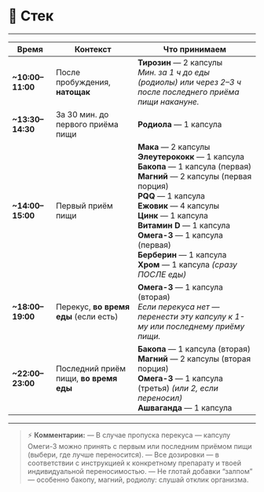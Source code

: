 # 🧬 Стек

---

| Время             | Контекст                               | Что принимаем                                                                                                                                                                                                                                                                                                                                                           |
| ----------------- | -------------------------------------- | ----------------------------------------------------------------------------------------------------------------------------------------------------------------------------------------------------------------------------------------------------------------------------------------------------------------------------------------------------------------------- |
| **\~10:00–11:00** | После пробуждения, **натощак**         | **Тирозин** — 2 капсулы  <br>*Мин. за 1 ч до еды (родиолы) или через 2–3 ч после последнего приёма пищи накануне.*                                                                                                                                                                                                                                                      |
| **\~13:30–14:30** | За 30 мин. до первого приёма пищи      | **Родиола** — 1 капсула                                                                                                                                                                                                                                                                                                                                                 |
| **\~14:00–15:00** | Первый приём пищи                      | **Мака** — 2 капсулы  <br>**Элеутерококк** — 1 капсула  <br>**Бакопа** — 1 капсула (первая)  <br>**Магний** — 2 капсулы (первая порция)  <br>**PQQ** — 1 капсула  <br>**Ежовик** — 4 капсулы  <br>**Цинк** — 1 капсула  <br>**Витамин D** — 1 капсула  <br>**Омега-3** — 1 капсула (первая)  <br>**Берберин** — 1 капсула  <br>**Хром** — 1 капсула *(сразу ПОСЛЕ еды)* |
| **\~18:00–19:00** | Перекус, **во время еды** (если есть)  | **Омега-3** — 1 капсула (вторая) <br>*Если перекуса нет — перенести эту капсулу к 1-му или последнему приёму пищи.*                                                                                                                                                                                                                                                     |
| **\~22:00–23:00** | Последний приём пищи, **во время еды** | **Бакопа** — 1 капсула (вторая)  <br>**Магний** — 2 капсулы (вторая порция)  <br>**Омега-3** — 1 капсула (третья) *(или 2, если переносил)*  <br>**Ашваганда** — 1 капсула                                                                                                                                                                                              |

---

> ⚡️ **Комментарии:**
> — В случае пропуска перекуса — капсулу Омеги-3 можно принять с первым или последним приёмом пищи (выбери, где лучше переносится).
> — Все дозировки — в соответствии с инструкцией к конкретному препарату и твоей индивидуальной переносимостью.
> — Не глотай добавки “залпом” — особенно бакопу, магний, родиолу: слушай отклик организма.
